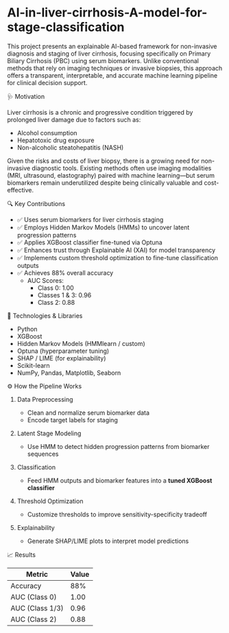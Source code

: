 # AI-in-liver-cirrhosis-A-model-for-stage-classification

This project presents an explainable AI-based framework for non-invasive diagnosis and staging of liver cirrhosis, focusing specifically on Primary Biliary Cirrhosis (PBC) using serum biomarkers. Unlike conventional methods that rely on imaging techniques or invasive biopsies, this approach offers a transparent, interpretable, and accurate machine learning pipeline for clinical decision support.

🩺 Motivation

Liver cirrhosis is a chronic and progressive condition triggered by prolonged liver damage due to factors such as:
- Alcohol consumption
- Hepatotoxic drug exposure
- Non-alcoholic steatohepatitis (NASH)

Given the risks and costs of liver biopsy, there is a growing need for non-invasive diagnostic tools. Existing methods often use imaging modalities (MRI, ultrasound, elastography) paired with machine learning—but serum biomarkers remain underutilized despite being clinically valuable and cost-effective.

🔍 Key Contributions

- ✅ Uses serum biomarkers for liver cirrhosis staging
- ✅ Employs Hidden Markov Models (HMMs) to uncover latent progression patterns
- ✅ Applies XGBoost classifier fine-tuned via Optuna
- ✅ Enhances trust through Explainable AI (XAI) for model transparency
- ✅ Implements custom threshold optimization to fine-tune classification outputs
- ✅ Achieves 88% overall accuracy
  - AUC Scores:
    - Class 0: 1.00
    - Classes 1 & 3: 0.96
    - Class 2: 0.88
          
🧠 Technologies & Libraries

- Python
- XGBoost
- Hidden Markov Models (HMMlearn / custom)
- Optuna (hyperparameter tuning)
- SHAP / LIME (for explainability)
- Scikit-learn
- NumPy, Pandas, Matplotlib, Seaborn
  
⚙️ How the Pipeline Works

1. Data Preprocessing
   - Clean and normalize serum biomarker data
   - Encode target labels for staging

2. Latent Stage Modeling
   - Use HMM to detect hidden progression patterns from biomarker sequences

3. Classification
   - Feed HMM outputs and biomarker features into a **tuned XGBoost classifier**

4. Threshold Optimization
   - Customize thresholds to improve sensitivity-specificity tradeoff

5. Explainability
   - Generate SHAP/LIME plots to interpret model predictions

📈 Results

| Metric          | Value        |
|-----------------|--------------|
| Accuracy        | 88%          |
| AUC (Class 0)   | 1.00         |
| AUC (Class 1/3) | 0.96         |
| AUC (Class 2)   | 0.88         |


